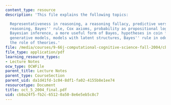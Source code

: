 ```yaml
---
content_type: resource
description: 'This file explains the following topics:

  Representativeness in reasoning, a reasoning fallacy, predictive versus inductive
  reasoning, Bayes'' rule, Cox axioms, probability as propositional logic with uncertainty,
  Bayesian inference, a more useful form of Bayes, hypotheses in coin flipping, representing
  generative models, models with latent structures, Bayes'' rule in odds form, and
  the role of theories.'
file: /media/courses/9-66j-computational-cognitive-science-fall-2004/cb8a24f5fb2c65120a508e6e5eb5c8c7_oct_5_2004_final.pdf
file_type: application/pdf
learning_resource_types:
- Lecture Notes
ocw_type: OCWFile
parent_title: Lecture Notes
parent_type: CourseSection
parent_uid: da1d41fd-1c04-8df1-fa02-4155b8e1ee74
resourcetype: Document
title: oct_5_2004_final.pdf
uid: cb8a24f5-fb2c-6512-0a50-8e6e5eb5c8c7
---
```

